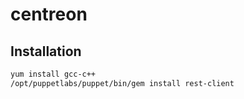 # centreon

## Installation

```bash
yum install gcc-c++
/opt/puppetlabs/puppet/bin/gem install rest-client
```
